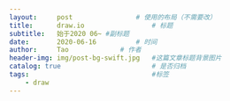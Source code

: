 ```yaml
---
layout:     post			    # 使用的布局（不需要改）
title:      draw.io 				# 标题 
subtitle:   始于2020 06~ #副标题
date:       2020-06-16			# 时间
author:     Tao				# 作者
header-img: img/post-bg-swift.jpg 	#这篇文章标题背景图片
catalog: true 						# 是否归档
tags:								#标签
    - draw
---
```


